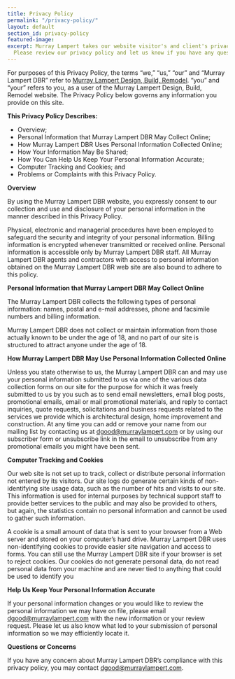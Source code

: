 ```yaml
---
title: Privacy Policy
permalink: "/privacy-policy/"
layout: default
section_id: privacy-policy
featured-image: 
excerpt: Murray Lampert takes our website visitor's and client's privacy very seriously.
  Please review our privacy policy and let us know if you have any questions.
---
```


For purposes of this Privacy Policy, the terms “we,” “us,” “our” and “Murray Lampert DBR” refer to [Murray Lampert Design, Build, Remodel](/). “you” and “your” refers to you, as a user of the Murray Lampert Design, Build, Remodel website. The Privacy Policy below governs any information you provide on this site.

**This Privacy Policy Describes:**

- Overview;
- Personal Information that Murray Lampert DBR May Collect Online;
- How Murray Lampert DBR Uses Personal Information Collected Online;
- How Your Information May Be Shared;
- How You Can Help Us Keep Your Personal Information Accurate;
- Computer Tracking and Cookies; and
- Problems or Complaints with this Privacy Policy.

**Overview**

By using the Murray Lampert DBR website, you expressly consent to our collection and use and disclosure of your personal information in the manner described in this Privacy Policy.

Physical, electronic and managerial procedures have been employed to safeguard the security and integrity of your personal information. Billing information is encrypted whenever transmitted or received online. Personal information is accessible only by Murray Lampert DBR staff. All Murray Lampert DBR agents and contractors with access to personal information obtained on the Murray Lampert DBR web site are also bound to adhere to this policy.

**Personal Information that Murray Lampert DBR May Collect Online**

The Murray Lampert DBR collects the following types of personal information: names, postal and e-mail addresses, phone and facsimile numbers and billing information.

Murray Lampert DBR does not collect or maintain information from those actually known to be under the age of 18, and no part of our site is structured to attract anyone under the age of 18.

**How Murray Lampert DBR May Use Personal Information Collected Online**

Unless you state otherwise to us, the Murray Lampert DBR can and may use your personal information submitted to us via one of the various data collection forms on our site for the purpose for which it was freely submitted to us by you such as to send email newsletters, email blog posts, promotional emails, email or mail promotional materials, and reply to contact inquiries, quote requests, solicitations and business requests related to the services we provide which is architectural design, home improvement and construction. At any time you can add or remove your name from our mailing list by contacting us at <a href="mailto:dgood@murraylampert.com">dgood@murraylampert.com</a> or by using our subscriber form or unsubscribe link in the email to unsubscribe from any promotional emails you might have been sent.

**Computer Tracking and Cookies**

Our web site is not set up to track, collect or distribute personal information not entered by its visitors. Our site logs do generate certain kinds of non-identifying site usage data, such as the number of hits and visits to our site. This information is used for internal purposes by technical support staff to provide better services to the public and may also be provided to others, but again, the statistics contain no personal information and cannot be used to gather such information.

A cookie is a small amount of data that is sent to your browser from a Web server and stored on your computer’s hard drive. Murray Lampert DBR uses non-identifying cookies to provide easier site navigation and access to forms. You can still use the Murray Lampert DBR site if your browser is set to reject cookies. Our cookies do not generate personal data, do not read personal data from your machine and are never tied to anything that could be used to identify you

**Help Us Keep Your Personal Information Accurate**

If your personal information changes or you would like to review the personal information we may have on file, please email <a href="mailto:dgood@murraylampert.com">dgood@murraylampert.com</a> with the new information or your review request. Please let us also know what led to your submission of personal information so we may efficiently locate it.

**Questions or Concerns**

If you have any concern about Murray Lampert DBR’s compliance with this privacy policy, you may contact <a href="mailto:dgood@murraylampert.com">dgood@murraylampert.com</a>.
